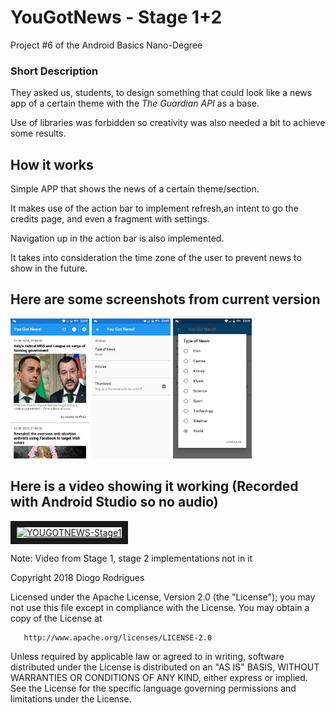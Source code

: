 # YouGotNews - Stage 1+2
<p>Project #6 of the Android Basics Nano-Degree</p>

### Short Description

<p>They asked us, students, to design something that could look like a news app of a certain theme with the <i>The Guardian API</i> as a base.</p>
<p>Use of libraries was forbidden so creativity was also needed a bit to achieve some results.</p>

## How it works

<p>Simple APP that shows the news of a certain theme/section.</p>
<p>It makes use of the action bar to implement refresh,an intent to go the credits page, and even a fragment with settings.</p>
<p>Navigation up in the action bar is also implemented.</p>
<p>It takes into consideration the time zone of the user to prevent news to show in the future.</p>

## Here are some screenshots from current version
<p><img src="https://raw.githubusercontent.com/DFRodri/YouGotNews/master/screenshot/device-2018-05-12-220303.png" width="25%" height="25%">
<img src="https://raw.githubusercontent.com/DFRodri/YouGotNews/master/screenshot/device-2018-05-12-220335.png" width="25%" height="25%">
<img src="https://raw.githubusercontent.com/DFRodri/YouGotNews/master/screenshot/device-2018-05-12-220401.png" width="25%" height="25%"></p>

## Here is a video showing it working (Recorded with Android Studio so no audio)


<a href="http://www.youtube.com/watch?feature=player_embedded&v=Cvaz6AyArCA" target="_blank"><img src="http://img.youtube.com/vi/Cvaz6AyArCA/0.jpg" alt="YOUGOTNEWS-Stage1" width="240" height="180" border="10"/></a>
<p>Note: Video from Stage 1, stage 2 implementations not in it</p>

   Copyright 2018 Diogo Rodrigues

   Licensed under the Apache License, Version 2.0 (the "License");
   you may not use this file except in compliance with the License.
   You may obtain a copy of the License at

       http://www.apache.org/licenses/LICENSE-2.0

   Unless required by applicable law or agreed to in writing, software
   distributed under the License is distributed on an "AS IS" BASIS,
   WITHOUT WARRANTIES OR CONDITIONS OF ANY KIND, either express or implied.
   See the License for the specific language governing permissions and
   limitations under the License.

